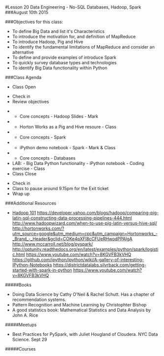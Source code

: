 #Lesson 20 Data Engineering - No-SQL Databases, Hadoop, Spark
###August 10th 2015

###Objectives for this class:
 * To define Big Data and list it's Characteristics
 * To introduce the motivation for, and definition of MapReduce
 * To introduce Hadoop, Pig and Hive
 * To identify the fundamental limitations of MapReduce and consider an alternative
 * To define and provide examples of introduce Spark
 * To quickly survey database types and technologies
 * To identify Big Data functionality within Python
 
###Class Agenda
 - Class Open
  * Check in 
  * Review objectives
 - - Core concepts - Hadoop Slides - Mark
 - - Horton Works as a Pig and Hive resoure - Class
 - - Core concepts - Spark
 - - iPython demo notebook - Spark - Mark & Class
 - - Core concepts - Databases
 - LAB:  - Big Data Python functionality - iPython notebook - Coding exercise - Class
 - Class Close
  * Check in
  * Class to pause around 9.15pm for the Exit ticket
  * Wrap up
 

###Additional Resources
 * [Hadoop 101](http://www.plottingsuccess.com/hadoop-101-important-terms-explained-0314/)
https://developer.yahoo.com/blogs/hadoop/comparing-pig-latin-sql-constructing-data-processing-pipelines-444.html
http://www.hadoopwizard.com/when-to-use-pig-latin-versus-hive-sql/
http://hortonworks.com/?utm_source=google&utm_medium=cpc&utm_campaign=Hortonworks_-_Brand_-_Header&gclid=COKe4pXFl8cCFUeRHwodPPAIgA
http://www.mccarroll.net/blog/pyspark/
http://optunity.readthedocs.org/en/latest/examples/python/spark/logistic.html
https://www.youtube.com/watch?v=8KGVFB3kVHQ
https://github.com/ipython/ipython/wiki/A-gallery-of-interesting-IPython-Notebooks
https://districtdatalabs.silvrback.com/getting-started-with-spark-in-python
https://www.youtube.com/watch?v=8KGVFB3kVHQ

#####Books

* Doing Data Science by Cathy O'Neil & Rachel Schutt. Has a chapter of recommendation systems.
* Pattern Recognition and Machine Learning by Christophter Bishop
* A good statistics book: Mathematical Statistics and Data Analysis by John A. Rice

#####Meetups

 * Best Practices for PySpark, with Juliet Hougland of Cloudera. NYC Data Science. Sept 29

#####Courses
